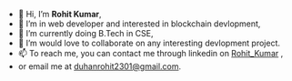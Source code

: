 - 👋 Hi, I’m  **Rohit Kumar**,
- 👀 I’m in web developer and interested in blockchain devlopment,
- 🌱 I’m currently doing B.Tech in CSE,
- 💞️ I’m would love to collaborate on any interesting devlopment project.
- 📫 To reach me, you can contact me through linkedin on [Rohit_Kumar](linkedin.com/in/rohit-kumar-578baa203) ,
- or email me at [duhanrohit2301@gmail.com](duhanrohit2301@gmail.com).
